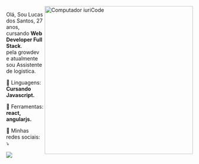 <img src="https://raw.githubusercontent.com/MicaelliMedeiros/micaellimedeiros/master/image/computer-illustration.png" min-width="400px" max-width="400px" width="400px" align="right" alt="Computador iuriCode">

<p align="left"> 
  Olá, Sou Lucas dos Santos, 27 anos, cursando <strong>Web Developer Full Stack</strong>.<br> 
  pela growdev e atualmente sou Assistente de logistica.
</p>

<p align="left">
  🦄 Linguagens: <strong>Cursando Javascript.</strong>
</p>

<p align="left">
  💼 Ferramentas: <strong>react, angularjs.</strong>
</p>

<p align="left">
  💌 Minhas redes sociais: ⤵️
</p>


  <a href="#" alt="Linkedin">
  <img src="https://www.linkedin.com/in/lucas-santos-72a99016a/" /></a>


 

<!---
Lucasdevzx3/Lucasdevzx3 is a ✨ special ✨ repository because its `README.md` (this file) appears on your GitHub profile.
You can click the Preview link to take a look at your changes.
--->
